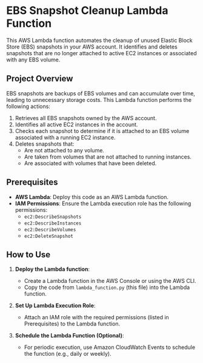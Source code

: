 # EBS Snapshot Cleanup Lambda Function

This AWS Lambda function automates the cleanup of unused Elastic Block Store (EBS) snapshots in your AWS account. It identifies and deletes snapshots that are no longer attached to active EC2 instances or associated with any EBS volume. 

## Project Overview

EBS snapshots are backups of EBS volumes and can accumulate over time, leading to unnecessary storage costs. This Lambda function performs the following actions:

1. Retrieves all EBS snapshots owned by the AWS account.
2. Identifies all active EC2 instances in the account.
3. Checks each snapshot to determine if it is attached to an EBS volume associated with a running EC2 instance.
4. Deletes snapshots that:
   - Are not attached to any volume.
   - Are taken from volumes that are not attached to running instances.
   - Are associated with volumes that have been deleted.

## Prerequisites

- **AWS Lambda**: Deploy this code as an AWS Lambda function.
- **IAM Permissions**: Ensure the Lambda execution role has the following permissions:
  - `ec2:DescribeSnapshots`
  - `ec2:DescribeInstances`
  - `ec2:DescribeVolumes`
  - `ec2:DeleteSnapshot`

## How to Use

1. **Deploy the Lambda function**:
   - Create a Lambda function in the AWS Console or using the AWS CLI.
   - Copy the code from `lambda_function.py` (this file) into the Lambda function.

2. **Set Up Lambda Execution Role**:
   - Attach an IAM role with the required permissions (listed in Prerequisites) to the Lambda function.

3. **Schedule the Lambda Function (Optional)**:
   - For periodic execution, use Amazon CloudWatch Events to schedule the function (e.g., daily or weekly).
